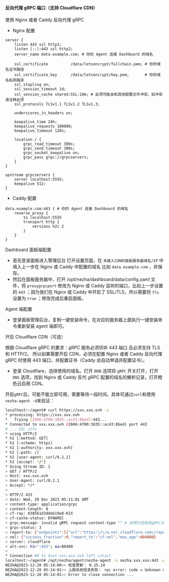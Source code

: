 #### 反向代理 gRPC 端口（支持 Cloudflare CDN）
使用 Nginx 或者 Caddy 反向代理 gRPC

- Nginx 配置

```nginx
server {
    listen 443 ssl http2;
    listen [::]:443 ssl http2;
    server_name data.example.com; # 你的 Agent 连接 Dashboard 的域名

    ssl_certificate          /data/letsencrypt/fullchain.pem; # 你的域名证书路径
    ssl_certificate_key      /data/letsencrypt/key.pem;       # 你的域名私钥路径
    ssl_stapling on;
    ssl_session_timeout 1d;
    ssl_session_cache shared:SSL:10m; # 此项可能会和其他配置文件冲突，如冲突请注释此项
    ssl_protocols TLSv1.1 TLSv1.2 TLSv1.3;

    underscores_in_headers on;

    keepalive_time 24h;
    keepalive_requests 100000;
    keepalive_timeout 120s;

    location / {
        grpc_read_timeout 300s;
        grpc_send_timeout 300s;
        grpc_socket_keepalive on;
        grpc_pass grpc://grpcservers;
    }
}

upstream grpcservers {
    server localhost:5555;
    keepalive 512;
}
```

- Caddy 配置

```
data.example.com:443 { # 你的 Agent 连接 Dashboard 的域名
    reverse_proxy {
        to localhost:5555
        transport http {
            versions h2c 2
        }
    }
}
```

Dashboard 面板端配置

- 首先登录面板进入管理后台 打开设置页面，在 `未接入CDN的面板服务器域名/IP` 中填入上一步在 Nginx 或 Caddy 中配置的域名 比如 `data.example.com` ，并保存。
- 然后在面板服务器中，打开 /opt/nezha/dashboard/data/config.yaml 文件，将 `proxygrpcport` 修改为 Nginx 或 Caddy 监听的端口，比如上一步设置的 `443` ；因为我们在 Nginx 或 Caddy 中开启了 SSL/TLS，所以需要将 `tls` 设置为 `true` ；修改完成后重启面板。

Agent 端配置

- 登录面板管理后台，复制一键安装命令，在对应的服务器上面执行一键安装命令重新安装 agent 端即可。

开启 Cloudflare CDN（可选）

根据 Cloudflare gRPC 的要求：gRPC 服务必须侦听 443 端口 且必须支持 TLS 和 HTTP/2。
所以如果需要开启 CDN，必须在配置 Nginx 或者 Caddy 反向代理 gRPC 时使用 443 端口，并配置证书（Caddy 会自动申请并配置证书）。

- 登录 Cloudflare，选择使用的域名。打开 `网络` 选项将 `gRPC` 开关打开，打开 `DNS` 选项，找到 Nginx 或 Caddy 反代 gRPC 配置的域名的解析记录，打开橙色云启用 CDN。

开启`gRPC`后，可能不能立即可用，需要等待一段时间。具体可通过`curl`和使用`nezha-agent -d`来验证：

```bash
localhost:~/agent# curl https://xxx.xxx.ovh -v
* processing: https://xxx.xxx.ovh
*   Trying [2606:4700:3035::ac43:8bed]:443...
* Connected to xxx.xxx.ovh (2606:4700:3035::ac43:8bed) port 443
# ... SSL info
* using HTTP/2
* h2 [:method: GET]
* h2 [:scheme: https]
* h2 [:authority: xxx.xxx.ovh]
* h2 [:path: /]
* h2 [user-agent: curl/8.2.1]
* h2 [accept: */*]
* Using Stream ID: 1
> GET / HTTP/2
> Host: xxx.xxx.ovh
> User-Agent: curl/8.2.1
> Accept: */*
> 
< HTTP/2 415 
< date: Wed, 20 Dec 2023 05:11:01 GMT
< content-type: application/grpc
< content-length: 0
< cf-ray: 838561d3ddeb19e8-KIX
< cf-cache-status: DYNAMIC
< grpc-message: invalid gRPC request content-type "" # 说明已经收到gRPC消息.
< grpc-status: 3
< report-to: {"endpoints":[{"url":"https:\/\/a.nel.cloudflare.com\/report\/v3?s=biR2HDKUK%2B2LN8Nf51D1rIVNkvAJSxAyuTAsYW79WQKDdx1vF0KdApGRPuReiDOFRZd7oD%2FNo0y7zNQPU0Yd1AeAyTgScdbb2vdYheU9TKHftZURR2TRgcHLb%2FRLP4pElxBZ3sDTLQUY7q2hdA%3D%3D"}],"group":"cf-nel","max_age":604800}
< nel: {"success_fraction":0,"report_to":"cf-nel","max_age":604800}
< server: cloudflare
< alt-svc: h3=":443"; ma=86400
< 
* Connection #0 to host xxx.xxx.ovh left intact
localhost:~/agent# /opt/nezha/agent/nezha-agent -s nezha.xxx.xxx:443 -p YOUR_KEY --tls -d
NEZHA@2023-12-20 05:14:00>> 检查更新： 0.15.14
NEZHA@2023-12-20 05:14:01>> 上报系统信息失败： rpc error: code = Unknown desc = EOF # 需要修改主控端 /opt/nezha/dashboard/data/config.yaml的 GRPCHost 和 TLS 选项
NEZHA@2023-12-20 05:14:01>> Error to close connection ...
```
